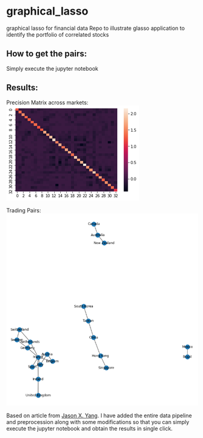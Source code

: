 # graphical_lasso
graphical lasso for financial data
 Repo to illustrate glasso application to identify the portfolio of correlated stocks

## How to get the pairs:
Simply execute the jupyter notebook

## Results:
Precision Matrix across markets:
![](images/precision.jpg)

Trading Pairs:
![](images/clustering.jpg)

Based on article from [Jason X. Yang](https://medium.com/@xi_x_yang). I have added the entire data pipeline and preprocession along with some modifications so that you can simply execute the jupyter notebook
 and obtain the results in single click.
 
